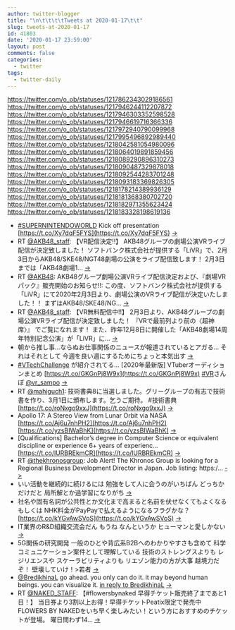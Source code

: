```yaml
---
author: twitter-blogger
title: "\n\t\t\t\tTweets at 2020-01-17\t\t"
slug: tweets-at-2020-01-17
id: 41803
date: '2020-01-17 23:59:00'
layout: post
comments: false
categories:
  - twitter
tags:
  - twitter-daily
---
```


https://twitter.com/o_ob/statuses/1217862343029186561 https://twitter.com/o_ob/statuses/1217946244112207872 https://twitter.com/o_ob/statuses/1217946303352598528 https://twitter.com/o_ob/statuses/1217946619716366336 https://twitter.com/o_ob/statuses/1217972940790099968 https://twitter.com/o_ob/statuses/1217995496892989440 https://twitter.com/o_ob/statuses/1218042581054980096 https://twitter.com/o_ob/statuses/1218064019891859456 https://twitter.com/o_ob/statuses/1218089290896310273 https://twitter.com/o_ob/statuses/1218090487329878018 https://twitter.com/o_ob/statuses/1218092544283701248 https://twitter.com/o_ob/statuses/1218093183369826305 https://twitter.com/o_ob/statuses/1218178214389936129 https://twitter.com/o_ob/statuses/1218181368380702720 https://twitter.com/o_ob/statuses/1218182971355623424 https://twitter.com/o_ob/statuses/1218183328198619136  

*   [#SUPERNINTENDOWORLD](https://twitter.com/search?q=%23SUPERNINTENDOWORLD&src=hash) Kick off presentation [https://t.co/Xy7dqF5FYS](https://t.co/Xy7dqF5FYS) [->](https://twitter.com/o_ob/statuses/1217862343029186561)
*   RT [@AKB48_staff](https://twitter.com/AKB48_staff): 【VR配信決定‼️】 AKB48グループの劇場公演VRライブ配信が決定致しました！ ソフトバンク株式会社が提供する「LiVR」で、2月3日からAKB48/SKE48/NGT48劇場の公演をライブ配信致します！ 2月3日までは「AKB48劇場1… [->](https://twitter.com/o_ob/statuses/1217946244112207872)
*   RT [@AKB48](https://twitter.com/AKB48): AKB48グループ劇場公演VRライブ配信決定および、『劇場VRパック』販売開始のお知らせ!!: この度、ソフトバンク株式会社が提供する「LiVR」にて2020年2月3日より、劇場公演のVRライブ配信が決定いたしました！！ まずはAKB48/SKE48/NG… [->](https://twitter.com/o_ob/statuses/1217946303352598528)
*   RT [@AKB48_staff](https://twitter.com/AKB48_staff): 【VR無料配信中‼️】 2月3日より、AKB48グループの劇場公演VRライブ配信が決定致しました！ 『VRで最前列より前の〈超神席〉』 でご覧になれます！ また、昨年12月8日に開催した「AKB48劇場14周年特別記念公演」が「LiVR」に… [->](https://twitter.com/o_ob/statuses/1217946619716366336)
*   朝から推し事…ならぬお仕事関係のニュースが報道されているとアガる… それはそれとして 今週を良い週にするためにちょっと本気出す [->](https://twitter.com/o_ob/statuses/1217972940790099968)
*   [#VTechChallenge](https://twitter.com/search?q=%23VTechChallenge&src=hash) が紹介されてる… [2020年最新版] VTuberオーディションまとめ [https://t.co/GKGnPj8W9x](https://t.co/GKGnPj8W9x) [#VR](https://twitter.com/search?q=%23VR&src=hash)さんぽ [@vr_sampo](https://twitter.com/vr_sampo) [->](https://twitter.com/o_ob/statuses/1217995496892989440)
*   RT [@mahiguch1](https://twitter.com/mahiguch1): 技術書典8に当選しました。グリーグループの有志で技術書を作り、3月1日に頒布します。乞うご期待。 #技術書典 [https://t.co/roNxgo9xxJ](https://t.co/roNxgo9xxJ) [->](https://twitter.com/o_ob/statuses/1218042581054980096)
*   Apollo 17: A Stereo View from Lunar Orbit via NASA [https://t.co/Aj6u7nhPH2](https://t.co/Aj6u7nhPH2) [https://t.co/yzsBIWaBhK](https://t.co/yzsBIWaBhK) [->](https://twitter.com/o_ob/statuses/1218064019891859456)
*   [Qualifications] Bachelor’s degree in Computer Science or equivalent discipline or experience 6+ years of experienc… [https://t.co/lURBREkmCR](https://t.co/lURBREkmCR) [->](https://twitter.com/o_ob/statuses/1218089290896310273)
*   RT [@thekhronosgroup](https://twitter.com/thekhronosgroup): Job Alert! The Khronos Group is looking for a Regional Business Development Director in Japan. Job listing: https:/… [->](https://twitter.com/o_ob/statuses/1218090487329878018)
*   いい活動を継続的に続けるには 勉強をして人に会うのがいちばん どっちかだけだと 局所解とか過学習になりがち [->](https://twitter.com/o_ob/statuses/1218092544283701248)
*   社名や固有名詞が公共性とか文化まで高まると名前を伏せなくてもよくなる もしくは NHK料金がPayPayで払えるようになるフラグかな？ [https://t.co/kYGvAwSVoS](https://t.co/kYGvAwSVoS) [->](https://twitter.com/o_ob/statuses/1218093183369826305)
*   IT業界のR&D組織交流会だん もうね なんというか ヒューマンと愛しかない [->](https://twitter.com/o_ob/statuses/1218178214389936129)
*   5G関係の研究開発 一般のひとや背広系B2Bへのわかりやすさも含めて 科学コミュニケーション案件として理解している 技術のストレングスよりも レジリエンスや スケーラビリティよりも リエゾン能力の方が大事 越境力だぞ！ 壁壊していけ！>若者 [->](https://twitter.com/o_ob/statuses/1218181368380702720)
*   [@BredikhinaL](https://twitter.com/BredikhinaL) go ahead. you only can do it. it may beyond human beings. you can visualize it. [in reply to BredikhinaL](https://twitter.com/BredikhinaL/statuses/1218182129584156673) [->](https://twitter.com/o_ob/statuses/1218182971355623424)
*   RT [@NAKED_STAFF](https://twitter.com/NAKED_STAFF): 【#flowersbynaked 早得チケット販売終了まであと1日！】 当日券より3割以上お得！早得チケットPeatix限定で発売中 FLOWERS BY NAKEDをいち早く楽しみたい！という方におすすめのチケットが登場。 曜日問わず14… [->](https://twitter.com/o_ob/statuses/1218183328198619136)